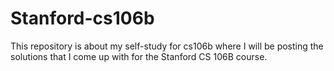 # Stanford-cs106b
This repository is about my self-study for cs106b where I will be posting the solutions that I come up with for the Stanford CS 106B course.
